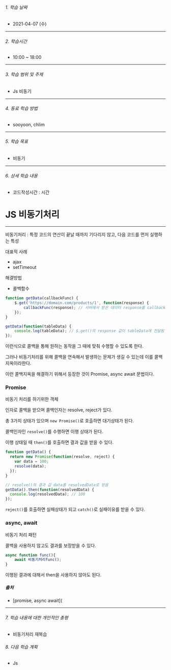 ###### 1. 학습 날짜

- 2021-04-07 (수)

---

###### 2. 학습시간

- 10:00 ~ 18:00

---

###### 3. 학습 범위 및 주제

- Js 비동기

---

###### 4. 동료 학습 방법 

- sooyoon, chlim

---

###### 5. 학습 목표 

- 비동기

---

###### 6. 상세 학습 내용

- 코드작성시간 :  시간

# JS 비동기처리

---



비동기처리 : 특정 코드의 연산이 끝날 때까지 기다리지 않고, 다음 코드를 먼저 실행하는 특성



대표적 사례

- ajax
- setTimeout



해결방법

- 콜백함수



```js
function getData(callbackFunc) {
	$.get('https://domain.com/products/1', function(response) {
		callbackFunc(response); // 서버에서 받은 데이터 response를 callbackFunc() 함수에 넘겨줌
	});
}

getData(function(tableData) {
	console.log(tableData); // $.get()의 response 값이 tableData에 전달됨
});
```



이런식으로 콜백을 통해 원하는 동작을 그 때에 맞춰 수행할 수 있도록 한다.

그러나 비동기처리를 위해 콜백을 연속해서 발생하는 문제가 생길 수 있는데 이를 콜백지옥이라한다.



이런 콜백지옥을 해결하기 위해서 등장한 것이 Promise, async await 문법이다.



### Promise

비동기 처리를 하기위한 객체

인자로 콜백을 받으며 콜백인자는 resolve, reject가 있다.

총 3가지 상태가 있으며 `new Promise()`로 호출하면 대기상태가 된다.

콜백인자인 `resolve()`를 수행하면 이행 상태가 된다.

 이행 상태일 때 `then()`를 호출하면 결과 값을 받을 수 있다.

```js
function getData() {
  return new Promise(function(resolve, reject) {
    var data = 100;
    resolve(data);
  });
}

// resolve()의 결과 값 data를 resolvedData로 받음
getData().then(function(resolvedData) {
  console.log(resolvedData); // 100
});
```



`reject()`를 호출하면 실패상태가 되고 `catch()`로 실패이유를 받을 수 있다.





### async, await

비동기 처리 패턴

콜백을 사용하지 않고도 결과를 보장받을 수 있다.

```js
async function func(){
	await 비동기처리func();
}
```

이행된 결과에 대해서 then을 사용하지 않아도 된다.



##### 출처

- [promise, async await](

---

###### 7. 학습 내용에 대한 개인적인 총평

- 비동기처리 재복습

###### 8. 다음 학습 계획

- Js